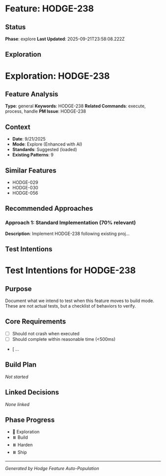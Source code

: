 # Feature: HODGE-238

## Status
**Phase**: explore
**Last Updated**: 2025-09-21T23:58:08.222Z

## Exploration
# Exploration: HODGE-238

## Feature Analysis
**Type**: general
**Keywords**: HODGE-238
**Related Commands**: execute, process, handle
**PM Issue**: HODGE-238

## Context
- **Date**: 9/21/2025
- **Mode**: Explore (Enhanced with AI)
- **Standards**: Suggested (loaded)
- **Existing Patterns**: 9


## Similar Features
- HODGE-029
- HODGE-030
- HODGE-056




## Recommended Approaches


### Approach 1: Standard Implementation (70% relevant)
**Description**: Implement HODGE-238 following existing proj...

## Test Intentions
# Test Intentions for HODGE-238

## Purpose
Document what we intend to test when this feature moves to build mode.
These are not actual tests, but a checklist of behaviors to verify.

## Core Requirements
- [ ] Should not crash when executed
- [ ] Should complete within reasonable time (<500ms)
- [ ...

## Build Plan
_Not started_

## Linked Decisions
_None linked_




## Phase Progress
- 🔄 Exploration
- ⏸️ Build
- ⏸️ Harden
- ⏸️ Ship

---
_Generated by Hodge Feature Auto-Population_
